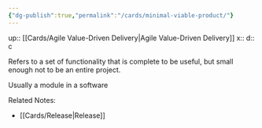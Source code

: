 ```yaml
---
{"dg-publish":true,"permalink":"/cards/minimal-viable-product/"}
---
```


up:: [[Cards/Agile Value-Driven Delivery\|Agile Value-Driven Delivery]] 
x:: 
d:: c

Refers to a set of functionality that is complete to be useful, but small enough not to be an entire project. 

Usually a module in a software

Related Notes:
- [[Cards/Release\|Release]] 